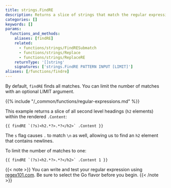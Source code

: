 ```yaml
---
title: strings.FindRE
description: Returns a slice of strings that match the regular expression.
categories: []
keywords: []
params:
  functions_and_methods:
    aliases: [findRE]
    related:
      - functions/strings/FindRESubmatch
      - functions/strings/Replace
      - functions/strings/ReplaceRE
    returnType: '[]string'
    signatures: ['strings.FindRE PATTERN INPUT [LIMIT]']
aliases: [/functions/findre]
---
```

By default, `findRE` finds all matches. You can limit the number of matches with an optional LIMIT argument.

{{% include "/_common/functions/regular-expressions.md" %}}

This example returns a slice of all second level headings (`h2` elements) within the rendered `.Content`:

```go-html-template
{{ findRE `(?s)<h2.*?>.*?</h2>` .Content }}
```

The `s` flag causes `.` to match `\n` as well, allowing us to find an `h2` element that contains newlines.

To limit the number of matches to one:

```go-html-template
{{ findRE `(?s)<h2.*?>.*?</h2>` .Content 1 }}
```

{{< note >}}
You can write and test your regular expression using [regex101.com](https://regex101.com/). Be sure to select the Go flavor before you begin.
{{< /note >}}
